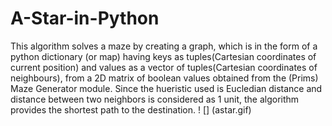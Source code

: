 # A-Star-in-Python

This algorithm solves a maze by creating a graph, which is in the form of a python dictionary (or map) having keys as tuples(Cartesian coordinates of current position) and values as a vector of tuples(Cartesian coordinates of neighbours), from a 2D matrix of boolean values obtained from the (Prims) Maze Generator module. Since the hueristic used is Eucledian distance and distance between two neighbors is considered as 1 unit, the algorithm provides the shortest path to the destination.
! [] (astar.gif)
